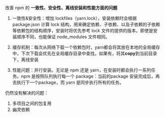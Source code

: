 改善 npm 的 **一致性、安全性、离线安装和性能方面的问题**

1. 一致性&安全性：增加 lockfiles（yarn.lock），安装依赖时会根据 package.json 计算 lock 结构，用来确定依赖、子依赖、以及子依赖的子依赖等依赖包的结构顺序，安装时将优先参考 lock 文件的提供的版本。即使是安装顺序不同，也能保证 node_modules 文件相同。

2. 缓存机制：每次从网络下载一个依赖包时，yarn都会将其放在本地的全局缓存中，下次下载会优先在全局缓存目录中查找，如果有，将其**copy**到当前目录下，离线安装

3. 性能问题：并行安装。无论是 npm 还是 yarn，在安装时都会执行一系列任务。npm 是按照队列执行每一个 package：当前的package 安装完成后，再去执行下一个package，而 yarn 是同步执行所有的任务。

   

仍然没有解决的问题：

1. 多项目之间的包复用
1. 幽灵依赖